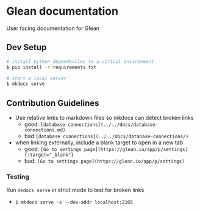 # Glean documentation

User facing documentation for Glean

## Dev Setup

```bash
# install python dependencies to a virtual environment
$ pip install -r requirements.txt

# start a local server
$ mkdocs serve
```

## Contribution Guidelines

- Use relative links to markdown files so mkdocs can detect broken links
  - good: `[database connections](../../docs/database-connections.md)`
  - bad:`[database connections](../../docs/database-connections/)`
- when linking externally, include a blank target to open in a new tab
  - good: `[Go to settings page](https://glean.io/app/p/settings){:target="_blank"}`
  - bad: `[Go to settings page](https://glean.io/app/p/settings)`

### Testing

Run `mkdocs serve` in strict mode to test for broken links

- `$ mkdocs serve -s --dev-addr localhost:2185`
